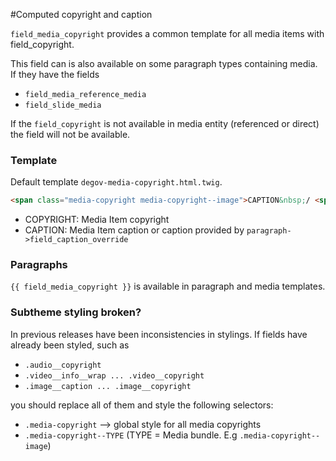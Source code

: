 #Computed copyright and caption 

`field_media_copyright` provides a common template for all media items with field_copyright. 

This field can is also available on some paragraph types containing media. If they have the fields 

* `field_media_reference_media`
* `field_slide_media`

If the `field_copyright` is not available in media entity (referenced or direct) the field will not be available.

### Template 

Default template `degov-media-copyright.html.twig`.

```html
<span class="media-copyright media-copyright--image">CAPTION&nbsp;/ <span class="media-copyright--copyright-label">©</span>COPYRIGHT</span>
```

* COPYRIGHT: Media Item copyright
* CAPTION: Media Item caption or caption provided by `paragraph->field_caption_override`

### Paragraphs

`{{ field_media_copyright }}` is available in paragraph and media templates. 

### Subtheme styling broken?

In previous releases have been inconsistencies in stylings. If fields have already been styled, such as 

* `.audio__copyright`
* `.video__info__wrap ... .video__copyright`
* `.image__caption ... .image__copyright`

you should replace all of them and style the following selectors:

* `.media-copyright` --> global style for all media copyrights
* `.media-copyright--TYPE` (TYPE = Media bundle. E.g `.media-copyright--image`)

